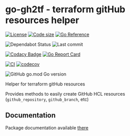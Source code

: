 # go-gh2tf - terraform gitHub resources helper

[![License](https://img.shields.io/github/license/yoanm/go-gh2tf.svg)](https://github.com/yoanm/go-gh2tf)
[![Code size](https://img.shields.io/github/languages/code-size/yoanm/go-gh2tf.svg)](https://github.com/yoanm/go-gh2tf)
[![Go Reference](https://pkg.go.dev/badge/github.com/yoanm/go-gh2tf.svg)](https://pkg.go.dev/github.com/yoanm/go-gh2tf)

![Dependabot Status](https://flat.badgen.net/github/dependabot/yoanm/go-gh2tf)
![Last commit](https://badgen.net/github/last-commit/yoanm/go-gh2tf)

[![Codacy Badge](https://app.codacy.com/project/badge/Grade/947cca3289004644b277858cec4d20e0)](https://app.codacy.com/gh/yoanm/go-gh2tf/dashboard?utm_source=gh&utm_medium=referral&utm_content=&utm_campaign=Badge_grade)
[![Go Report Card](https://goreportcard.com/badge/github.com/yoanm/go-gh2tf)](https://goreportcard.com/report/github.com/yoanm/go-gh2tf)

[![CI](https://github.com/yoanm/go-gh2tf/actions/workflows/CI.yml/badge.svg?branch=master)](https://github.com/yoanm/go-gh2tf/actions/workflows/CI.yml)
[![codecov](https://codecov.io/gh/yoanm/go-gh2tf/branch/master/graph/badge.svg?token=NHdwEBUFK5)](https://codecov.io/gh/yoanm/go-gh2tf)

![GitHub go.mod Go version](https://img.shields.io/github/go-mod/go-version/yoanm/go-gh2tf)

Helper for terraform gitHub resources

Provides methods to easily create GitHub HCL resources (`github_repository`, `github_branch`, etc) 

## Documentation

Package documentation available [there](./DOC.md)
